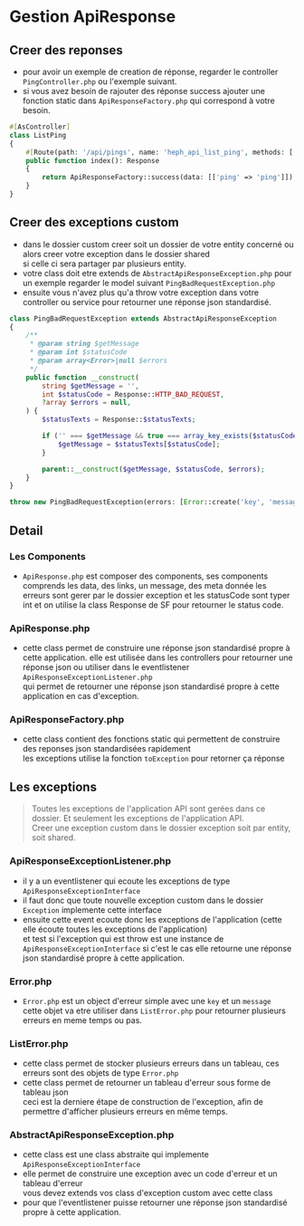 # Gestion ApiResponse  

## Creer des reponses

- pour avoir un exemple de creation de réponse, regarder le controller `PingController.php` ou l'exemple suivant.
- si vous avez besoin de rajouter des réponse success ajouter une fonction static dans `ApiResponseFactory.php` qui correspond à votre besoin.
```php
#[AsController]
class ListPing
{
    #[Route(path: '/api/pings', name: 'heph_api_list_ping', methods: ['GET'])]
    public function index(): Response
    {
        return ApiResponseFactory::success(data: [['ping' => 'ping']]);
    }
}
```

## Creer des exceptions custom

- dans le dossier custom creer soit un dossier de votre entity concerné ou alors creer votre exception dans le dossier shared  
  si celle ci sera partager par plusieurs entity.
- votre class doit etre extends de `AbstractApiResponseException.php` pour un exemple regarder le model suivant `PingBadRequestException.php`
- ensuite vous n'avez plus qu'a throw votre exception dans votre controller ou service pour retourner une réponse json standardisé.
```php
class PingBadRequestException extends AbstractApiResponseException
{
    /**
     * @param string $getMessage
     * @param int $statusCode
     * @param array<Error>|null $errors
     */
    public function __construct(
        string $getMessage = '',
        int $statusCode = Response::HTTP_BAD_REQUEST,
        ?array $errors = null,
    ) {
        $statusTexts = Response::$statusTexts;

        if ('' === $getMessage && true === array_key_exists($statusCode, $statusTexts)) {
            $getMessage = $statusTexts[$statusCode];
        }

        parent::__construct($getMessage, $statusCode, $errors);
    }
}

throw new PingBadRequestException(errors: [Error::create('key', 'message'), Error::create('key', 'message'), Error::create('key', 'message')]);
```

## Detail

### Les Components

- `ApiResponse.php` est composer des components, ses components comprends les data, des links, un message, des meta donnée
les erreurs sont gerer par le dossier exception et les statusCode sont typer int et on utilise la class Response de SF pour retourner le status code.

### ApiResponse.php  

- cette class permet de construire une réponse json standardisé propre à cette application.
elle est utilisée dans les controllers pour retourner une réponse json ou utiliser dans le eventlistener `ApiResponseExceptionListener.php`  
qui permet de retourner une réponse json standardisé propre à cette application en cas d'exception.

### ApiResponseFactory.php  

- cette class contient des fonctions static qui permettent de construire des reponses json standardisées rapidement  
les exceptions utilise la fonction `toException` pour retorner ça réponse

## Les exceptions  

> Toutes les exceptions de l'application API sont gerées dans ce dossier. 
> Et seulement les exceptions de l'application API.  
> Creer une exception custom dans le dossier exception soit par entity, soit shared.

### ApiResponseExceptionListener.php  

- il y a un eventlistener qui ecoute les exceptions de type `ApiResponseExceptionInterface`  
- il faut donc que toute nouvelle exception custom dans le dossier `Exception` implemente cette interface  
- ensuite cette event ecoute donc les exceptions de l'application (cette elle écoute toutes les exceptions de l'application)  
et test si l'exception qui est throw est une instance de `ApiResponseExceptionInterface` si c'est le cas elle retourne une réponse  
json standardisé propre à cette application.  

### Error.php  
 
- `Error.php` est un object d'erreur simple avec une `key` et un `message`  
cette objet va etre utiliser dans `ListError.php` pour retourner plusieurs erreurs en meme temps ou pas.  

### ListError.php  

- cette class permet de stocker plusieurs erreurs dans un tableau, ces erreurs sont des objets de type `Error.php`  
- cette class permet de retourner un tableau d'erreur sous forme de tableau json  
ceci est la derniere étape de construction de l'exception, afin de permettre d'afficher plusieurs erreurs en même temps.  

### AbstractApiResponseException.php  

- cette class est une class abstraite qui implemente `ApiResponseExceptionInterface`  
- elle permet de construire une exception avec un code d'erreur et un tableau d'erreur  
vous devez extends vos class d'exception custom avec cette class  
- pour que l'eventlistener puisse retourner une réponse json standardisé propre à cette application.
